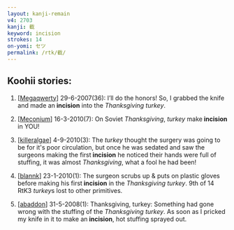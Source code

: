 ```yaml
---
layout: kanji-remain
v4: 2703
kanji: 截
keyword: incision
strokes: 14
on-yomi: セツ
permalink: /rtk/截/
---
```


## Koohii stories: 

1) [<a href="http://kanji.koohii.com/profile/Megaqwerty">Megaqwerty</a>] 29-6-2007(36): I’ll do the honors! So, I grabbed the knife and made an<strong> incision</strong> into the <em>Thanksgiving turkey</em>.

2) [<a href="http://kanji.koohii.com/profile/Meconium">Meconium</a>] 16-3-2010(7): On Soviet <em>Thanksgiving</em>, <em>turkey</em> make<strong> incision</strong> in YOU!

3) [<a href="http://kanji.koohii.com/profile/killeralgae">killeralgae</a>] 4-9-2010(3): The <em>turkey</em> thought the surgery was going to be for it&#039;s poor circulation, but once he was sedated and saw the surgeons making the first<strong> incision</strong> he noticed their hands were full of stuffing, it was almost <em>Thanksgiving</em>, what a fool he had been!

4) [<a href="http://kanji.koohii.com/profile/blannk">blannk</a>] 23-1-2010(1): The surgeon scrubs up &amp; puts on plastic gloves before making his first<strong> incision</strong> in the <em>Thanksgiving turkey</em>. 9th of 14 RtK3 <em>turkey</em>s lost to other primitives.

5) [<a href="http://kanji.koohii.com/profile/abaddon">abaddon</a>] 31-5-2008(1): Thanksgiving, turkey: Something had gone wrong with the stuffing of the <em>Thanksgiving turkey</em>. As soon as I pricked my knife in it to make an<strong> incision</strong>, hot stuffing sprayed out.


